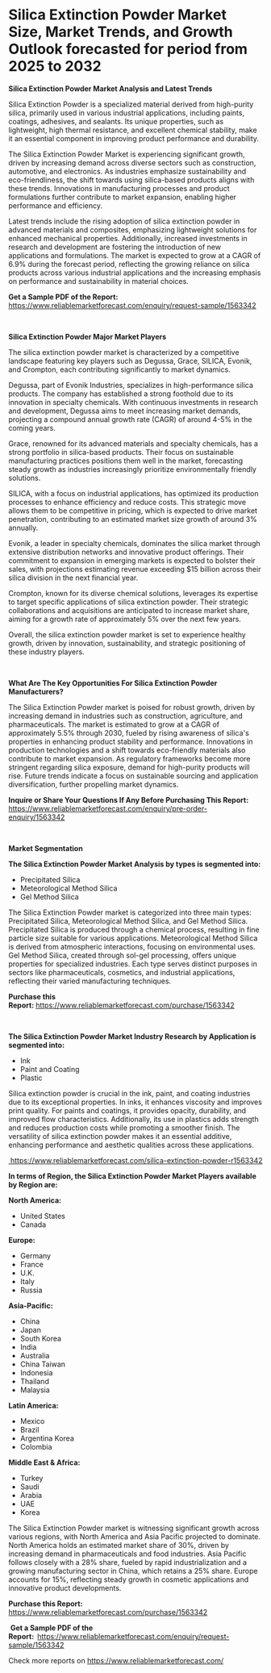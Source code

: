 <p><h1>Silica Extinction Powder Market Size, Market Trends, and Growth Outlook forecasted for period from 2025 to 2032</h1></p><p><strong>Silica Extinction Powder Market Analysis and Latest Trends</strong></p>
<p><p>Silica Extinction Powder is a specialized material derived from high-purity silica, primarily used in various industrial applications, including paints, coatings, adhesives, and sealants. Its unique properties, such as lightweight, high thermal resistance, and excellent chemical stability, make it an essential component in improving product performance and durability.</p><p>The Silica Extinction Powder Market is experiencing significant growth, driven by increasing demand across diverse sectors such as construction, automotive, and electronics. As industries emphasize sustainability and eco-friendliness, the shift towards using silica-based products aligns with these trends. Innovations in manufacturing processes and product formulations further contribute to market expansion, enabling higher performance and efficiency.</p><p>Latest trends include the rising adoption of silica extinction powder in advanced materials and composites, emphasizing lightweight solutions for enhanced mechanical properties. Additionally, increased investments in research and development are fostering the introduction of new applications and formulations. The market is expected to grow at a CAGR of 6.9% during the forecast period, reflecting the growing reliance on silica products across various industrial applications and the increasing emphasis on performance and sustainability in material choices.</p></p>
<p><strong>Get a Sample PDF of the Report:&nbsp;</strong> <a href="https://www.reliablemarketforecast.com/enquiry/request-sample/1563342?utm_campaign=2248&utm_medium=2&utm_source=Github&utm_content=ia&utm_term=02042025&utm_id=silica-extinction-powder">https://www.reliablemarketforecast.com/enquiry/request-sample/1563342</a></p>
<p>&nbsp;</p>
<p><strong>Silica Extinction Powder Major Market Players</strong></p>
<p><p>The silica extinction powder market is characterized by a competitive landscape featuring key players such as Degussa, Grace, SILICA, Evonik, and Crompton, each contributing significantly to market dynamics.</p><p>Degussa, part of Evonik Industries, specializes in high-performance silica products. The company has established a strong foothold due to its innovation in specialty chemicals. With continuous investments in research and development, Degussa aims to meet increasing market demands, projecting a compound annual growth rate (CAGR) of around 4-5% in the coming years.</p><p>Grace, renowned for its advanced materials and specialty chemicals, has a strong portfolio in silica-based products. Their focus on sustainable manufacturing practices positions them well in the market, forecasting steady growth as industries increasingly prioritize environmentally friendly solutions.</p><p>SILICA, with a focus on industrial applications, has optimized its production processes to enhance efficiency and reduce costs. This strategic move allows them to be competitive in pricing, which is expected to drive market penetration, contributing to an estimated market size growth of around 3% annually.</p><p>Evonik, a leader in specialty chemicals, dominates the silica market through extensive distribution networks and innovative product offerings. Their commitment to expansion in emerging markets is expected to bolster their sales, with projections estimating revenue exceeding $15 billion across their silica division in the next financial year.</p><p>Crompton, known for its diverse chemical solutions, leverages its expertise to target specific applications of silica extinction powder. Their strategic collaborations and acquisitions are anticipated to increase market share, aiming for a growth rate of approximately 5% over the next few years.</p><p>Overall, the silica extinction powder market is set to experience healthy growth, driven by innovation, sustainability, and strategic positioning of these industry players.</p></p>
<p>&nbsp;</p>
<p><strong>What Are The Key Opportunities For Silica Extinction Powder Manufacturers?</strong></p>
<p><p>The Silica Extinction Powder market is poised for robust growth, driven by increasing demand in industries such as construction, agriculture, and pharmaceuticals. The market is estimated to grow at a CAGR of approximately 5.5% through 2030, fueled by rising awareness of silica's properties in enhancing product stability and performance. Innovations in production technologies and a shift towards eco-friendly materials also contribute to market expansion. As regulatory frameworks become more stringent regarding silica exposure, demand for high-purity products will rise. Future trends indicate a focus on sustainable sourcing and application diversification, further propelling market dynamics.</p></p>
<p><strong>Inquire or Share Your Questions If Any Before Purchasing This Report:</strong> <a href="https://www.reliablemarketforecast.com/enquiry/pre-order-enquiry/1563342?utm_campaign=2248&utm_medium=2&utm_source=Github&utm_content=ia&utm_term=02042025&utm_id=silica-extinction-powder">https://www.reliablemarketforecast.com/enquiry/pre-order-enquiry/1563342</a></p>
<p>&nbsp;</p>
<p><strong>Market Segmentation</strong></p>
<p><strong>The Silica Extinction Powder Market Analysis by types is segmented into:</strong></p>
<p><ul><li>Precipitated Silica</li><li>Meteorological Method Silica</li><li>Gel Method Silica</li></ul></p>
<p><p>The Silica Extinction Powder market is categorized into three main types: Precipitated Silica, Meteorological Method Silica, and Gel Method Silica. Precipitated Silica is produced through a chemical process, resulting in fine particle size suitable for various applications. Meteorological Method Silica is derived from atmospheric interactions, focusing on environmental uses. Gel Method Silica, created through sol-gel processing, offers unique properties for specialized industries. Each type serves distinct purposes in sectors like pharmaceuticals, cosmetics, and industrial applications, reflecting their varied manufacturing techniques.</p></p>
<p><strong>Purchase this Report:&nbsp;</strong><a href="https://www.reliablemarketforecast.com/purchase/1563342?utm_campaign=2248&utm_medium=2&utm_source=Github&utm_content=ia&utm_term=02042025&utm_id=silica-extinction-powder">https://www.reliablemarketforecast.com/purchase/1563342</a></p>
<p>&nbsp;</p>
<p><strong>The Silica Extinction Powder Market Industry Research by Application is segmented into:</strong></p>
<p><ul><li>Ink</li><li>Paint and Coating</li><li>Plastic</li></ul></p>
<p><p>Silica extinction powder is crucial in the ink, paint, and coating industries due to its exceptional properties. In inks, it enhances viscosity and improves print quality. For paints and coatings, it provides opacity, durability, and improved flow characteristics. Additionally, its use in plastics adds strength and reduces production costs while promoting a smoother finish. The versatility of silica extinction powder makes it an essential additive, enhancing performance and aesthetic qualities across these applications.</p></p>
<p><a href="https://www.reliablemarketforecast.com/silica-extinction-powder-r1563342?utm_campaign=2248&utm_medium=2&utm_source=Github&utm_content=ia&utm_term=02042025&utm_id=silica-extinction-powder">&nbsp;https://www.reliablemarketforecast.com/silica-extinction-powder-r1563342</a></p>
<p><strong>In terms of Region, the Silica Extinction Powder Market Players available by Region are:</strong></p>
<p>
    <p> <strong> North America: </strong>
        <ul>
            <li>United States</li>
            <li>Canada</li>
        </ul>
        </p> 
    <p> <strong> Europe: </strong>
        <ul>
            <li>Germany</li>
            <li>France</li>
            <li>U.K.</li>
            <li>Italy</li>
            <li>Russia</li>
        </ul>
        </p> 
    <p> <strong> Asia-Pacific: </strong>
        <ul>
            <li>China</li>
            <li>Japan</li>
            <li>South Korea</li>
            <li>India</li>
            <li>Australia</li>
            <li>China Taiwan</li>
            <li>Indonesia</li>
            <li>Thailand</li>
            <li>Malaysia</li>
        </ul>
        </p> 
    <p> <strong> Latin America: </strong>
        <ul>
            <li>Mexico</li>
            <li>Brazil</li>
            <li>Argentina Korea</li>
            <li>Colombia</li>
        </ul>
        </p> 
    <p> <strong> Middle East & Africa: </strong>
        <ul>
            <li>Turkey</li>
            <li>Saudi</li>
            <li>Arabia</li>
            <li>UAE</li>
            <li>Korea</li>
        </ul>
    </p>
    </p>
<p><p>The Silica Extinction Powder market is witnessing significant growth across various regions, with North America and Asia Pacific projected to dominate. North America holds an estimated market share of 30%, driven by increasing demand in pharmaceuticals and food industries. Asia Pacific follows closely with a 28% share, fueled by rapid industrialization and a growing manufacturing sector in China, which retains a 25% share. Europe accounts for 15%, reflecting steady growth in cosmetic applications and innovative product developments.</p></p>
<p><strong>Purchase this Report: </strong><a href="https://www.reliablemarketforecast.com/purchase/1563342?utm_campaign=2248&utm_medium=2&utm_source=Github&utm_content=ia&utm_term=02042025&utm_id=silica-extinction-powder">https://www.reliablemarketforecast.com/purchase/1563342</a></p>
<p>&nbsp;<strong>Get a Sample PDF of the Report:&nbsp;&nbsp;</strong><a href="https://www.reliablemarketforecast.com/enquiry/request-sample/1563342?utm_campaign=2248&utm_medium=2&utm_source=Github&utm_content=ia&utm_term=02042025&utm_id=silica-extinction-powder">https://www.reliablemarketforecast.com/enquiry/request-sample/1563342</a></p>
<p><strong></strong></p>
<p>Check more reports on <a href="https://www.reliablemarketforecast.com/?utm_campaign=2248&utm_medium=2&utm_source=Github&utm_content=ia&utm_term=02042025&utm_id=silica-extinction-powder">https://www.reliablemarketforecast.com/</a></p>